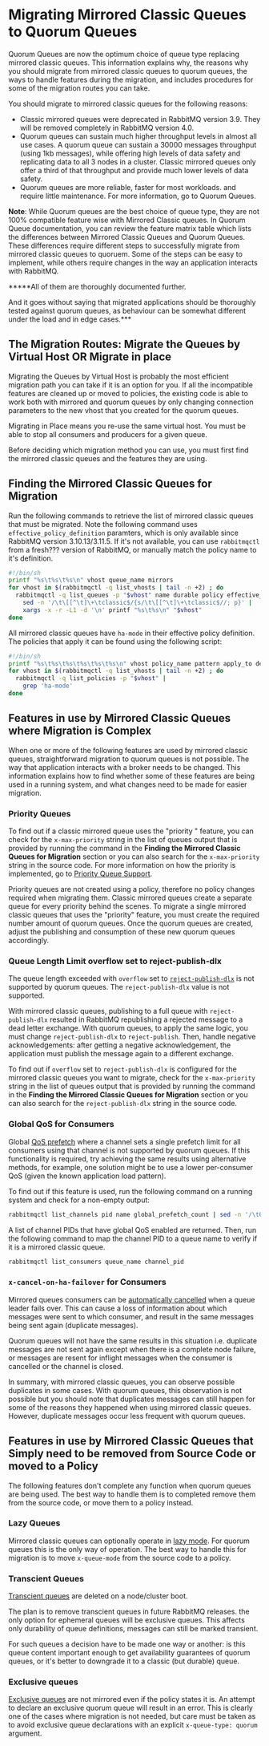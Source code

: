 <!--
Copyright (c) 2007-2023 VMware, Inc. or its affiliates.

All rights reserved. This program and the accompanying materials
are made available under the terms of the under the Apache License,
Version 2.0 (the "License”); you may not use this file except in compliance
with the License. You may obtain a copy of the License at

https://www.apache.org/licenses/LICENSE-2.0

Unless required by applicable law or agreed to in writing, software
distributed under the License is distributed on an "AS IS" BASIS,
WITHOUT WARRANTIES OR CONDITIONS OF ANY KIND, either express or implied.
See the License for the specific language governing permissions and
limitations under the License.
-->

# Migrating Mirrored Classic Queues to Quorum Queues
Quorum Queues are now the optimum choice of queue type replacing mirrored classic queues. This information explains why, the reasons why you should migrate from mirrored classic queues to quorum queues, the ways to handle features during the migration, and includes procedures for some of the migration routes you can take. 

You should migrate to mirrored classic queues for the following reasons:

* Classic mirrored queues were deprecated in RabbitMQ version 3.9. They will be removed completely in RabbitMQ version 4.0.
* Quorum queues can sustain much higher throughput levels in almost all use cases. A quorum queue can sustain a 30000 messages throughput (using 1kb messages), while offering high levels of data safety and replicating data to all 3 nodes in a cluster. Classic mirrored queues only offer a third of that throughput and provide much lower levels of data safety. 
* Quorum queues are more reliable, faster for most workloads. and require little maintenance. For more information, go to Quorum Queues. 

**Note**: While Quorum queues are the best choice of queue type, they are not 100% compatible feature wise with Mirrored Classic queues. In Quorum Queue documentation, you can review the feature matrix table which lists the differences between Mirrored Classic Queues and Quorum Queues. These differences require different steps to successfully migrate from mirrored classic queues to quoruem. Some of the steps can be easy to implement, while others require changes in the way an application interacts with RabbitMQ. 

*****All of them are thoroughly documented further.

And it goes without saying that migrated applications should be thoroughly tested against quorum queues, as behaviour can be somewhat different under the load and in edge cases.***

## The Migration Routes: Migrate the Queues by Virtual Host OR Migrate in place

Migrating the Queues by Virtual Host is probably the most efficient migration path you can take if it is an option for you. If all the incompatible features are cleaned up or moved to policies, the existing code is able to work both with mirrored and quorum queues by only changing connection parameters to the new vhost that you created for the quorum queues.

Migrating in Place means you re-use the same virtual host. You must be able to stop all consumers and producers for a given queue.

Before deciding which migration method you can use, you must first find the mirrored classic queues and the features they are using. 

## Finding the Mirrored Classic Queues for Migration

Run the following commands to retrieve the list of mirrored classic queues that must be migrated. Note the following command uses `effective_policy_definition` paramters, which is only available since RabbitMQ version 3.10.13/3.11.5. If it's not available, you can use `rabbitmqctl` from a fresh??? version of RabbitMQ, or manually match the policy name to it's definition.

```bash
#!/bin/sh
printf "%s\t%s\t%s\n" vhost queue_name mirrors
for vhost in $(rabbitmqctl -q list_vhosts | tail -n +2) ; do
  rabbitmqctl -q list_queues -p "$vhost" name durable policy effective_policy_definition arguments mirror_pids type |
	sed -n '/\t\[[^\t]\+\tclassic$/{s/\t\[[^\t]\+\tclassic$//; p}' |
	xargs -x -r -L1 -d '\n' printf "%s\t%s\n" "$vhost"
done
```
All mirrored classic queues have `ha-mode` in their effective policy
definition. The policies that apply it can be found using the following script:

```bash
#!/bin/sh
printf "%s\t%s\t%s\t%s\t%s\t%s\n" vhost policy_name pattern apply_to definition priority
for vhost in $(rabbitmqctl -q list_vhosts | tail -n +2) ; do
  rabbitmqctl -q list_policies -p "$vhost" |
    grep 'ha-mode'
done
```
## Features in use by Mirrored Classic Queues where Migration is Complex
When one or more of the following features are used by mirrored classic queues, straightforward migration to quorum queues is not possible. The way that application interacts with a broker needs to be changed. This information explains how to find whether some of these features are being used in a running system, and what changes need to be made for easier migration.

### Priority Queues
To find out if a classic mirrored queue uses the "priority " feature, you can check for the `x-max-priority` string in
the list of queues output that is provided by running the command in the **Finding the Mirrored Classic Queues for Migration** section or you can also search for the `x-max-priority` string in the source code. For more information on how the priority is implemented, go to [Priority Queue Support](https://www.rabbitmq.com/priority.html).

Priority queues are not created using a policy, therefore no policy changes required when migrating them. Classic mirrored queues create a separate queue for every priority behind the scenes. To migrate a single mirrored classic queues that uses the "priority" feature, you must create the required number amount of quorum queues. Once the quorum queues are created, adjust the publishing and consumption of these new quorum queues accordingly.

### Queue Length Limit overflow set to reject-publish-dlx

The queue length exceeded with `overflow` set to [`reject-publish-dlx`](https://rabbitmq.com/maxlength.html#overflow-behaviour) is not supported by quorum queues. The `reject-publish-dlx` value is not supported.

With mirrored classic queues, publishing to a full queue with `reject-publish-dlx` resulted in RabbitMQ republishing a rejected message to a dead letter exchange. With quorum queues, to apply the same logic, you must change `reject-publish-dlx` to `reject-publish`. Then, handle negative acknowledgements: after getting a negative acknowledgement, the application must publish the message again to a different exchange.

To find out if  `overflow` set to `reject-publish-dlx` is configured for the mirrored classic queues you want to migrate, check for the `x-max-priority` string in the list of queues output that is provided by running the command in the **Finding the Mirrored Classic Queues for Migration**  section or you can also search for the ``reject-publish-dlx`` string in the source code.

### Global QoS for Consumers

Global [QoS prefetch](https://rabbitmq.com/quorum-queues.html#global-qos) where a channel sets a single prefetch limit for all consumers using that channel is not supported by quorum queues. If this functionality is required, try achieving the same results using alternative methods, for example, one solution might be to use a lower per-consumer QoS (given the known application load pattern).

To find out if this feature is used, run the following command on a running system and check for a non-empty output:

```bash
rabbitmqctl list_channels pid name global_prefetch_count | sed -n '/\t0$/!p'
```

A list of channel PIDs that have global QoS enabled are returned. Then, run the following command to map the channel PID to a queue name to verify if it is a mirrored classic queue. 

```bash
rabbitmqctl list_consumers queue_name channel_pid
```
### `x-cancel-on-ha-failover` for Consumers

Mirrored queues consumers can be [automatically
cancelled](https://www.rabbitmq.com/ha.html#cancellation) when a queue
leader fails over. This can cause a loss of information about which
messages were sent to which consumer, and result in the same messages being sent again (duplicate messages). 

Quorum queues will not have the same results in this situation i.e. duplicate messages are not sent again except when there is a complete node failure,  or messages are resent for inflight messages when the consumer is cancelled or the channel is closed.

In summary, with mirrored classic queues, you can observe possible duplicates in some cases. With quorum queues, this observation is not possible but you should note that duplicates messages can still happen for some of the reasons they happened when using mirrored classic queues. However, duplicate messages occur less frequent with quorum queues.

## Features in use by Mirrored Classic Queues that Simply need to be removed from Source Code or moved to a Policy

The following features don't complete any function when quorum queues are being
used. The best way to handle them is to completed remove them from the source
code, or move them to a policy instead.

### Lazy Queues

Mirrored classic queues can optionally operate in [lazy
mode](https://rabbitmq.com/lazy-queues.html#overview). For quorum
queues this is the only way of operation. The best way to handle this
for migration is to move `x-queue-mode` from the source code to a policy.

### Transcient Queues

[Transcient queues](https://www.rabbitmq.com/queues.html#durability) are deleted on a node/cluster boot. 

The plan is to remove transcient queues in future RabbitMQ releases.
the only option for ephemeral queues will be exclusive queues. This
affects only durability of queue definitions, messages can still be marked
transient.

For such queues a decision have to be made one way or another: is this
queue content important enough to get availability guarantees of
quorum queues, or it's better to downgrade it to a classic (but
durable) queue.

### Exclusive queues

[Exclusive queues](https://www.rabbitmq.com/queues.html#exclusive-queues) are not mirrored even if the policy states it is. An
attempt to declare an exclusive quorum queue will result in an
error. This is clearly one of the cases where migration is not needed,
but care must be taken as to avoid exclusive queue declarations with
an explicit `x-queue-type: quorum` argument.



